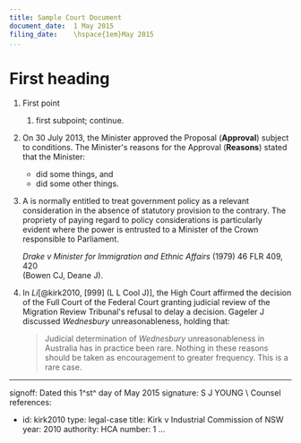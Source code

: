 ```yaml
---
title: Sample Court Document
document_date:  1 May 2015
filing_date:    \hspace{1em}May 2015
...
```


# First heading 

1.  First point
    1.  first subpoint;
    continue.

2.  On 30 July 2013, the Minister approved the Proposal (**Approval**) subject to conditions. The
    Minister's reasons for the Approval (**Reasons**) stated that the Minister:
    * did some things, and
    * did some other things.

2.  A is normally entitled to treat government policy as a relevant
    consideration in the absence of statutory provision to the contrary. The propriety
    of paying regard to policy considerations is particularly evident where the power
    is entrusted to a Minister of the Crown responsible to Parliament.

    _Drake v Minister for Immigration and Ethnic Affairs_ (1979) 46 FLR 409, 420 \
    (Bowen CJ, Deane J).

2.  In _*Li*_[@kirk2010, [999] (L L Cool J)], the High Court affirmed the decision of the Full Court of the Federal Court
    granting judicial review of the Migration Review Tribunal's refusal to delay a decision.
    Gageler J discussed _Wednesbury_ unreasonableness, holding that:
    
    > Judicial determination of _Wednesbury_ unreasonableness in Australia has in
    > practice been rare.  Nothing in these reasons should be taken as
    > encouragement to greater frequency. This is a rare case.

---
signoff: Dated this 1^st^ day of May 2015
signature: S J YOUNG \ Counsel
references:
- id: kirk2010
  type: legal-case
  title: Kirk v Industrial Commission of NSW
  year: 2010
  authority: HCA
  number: 1
...
